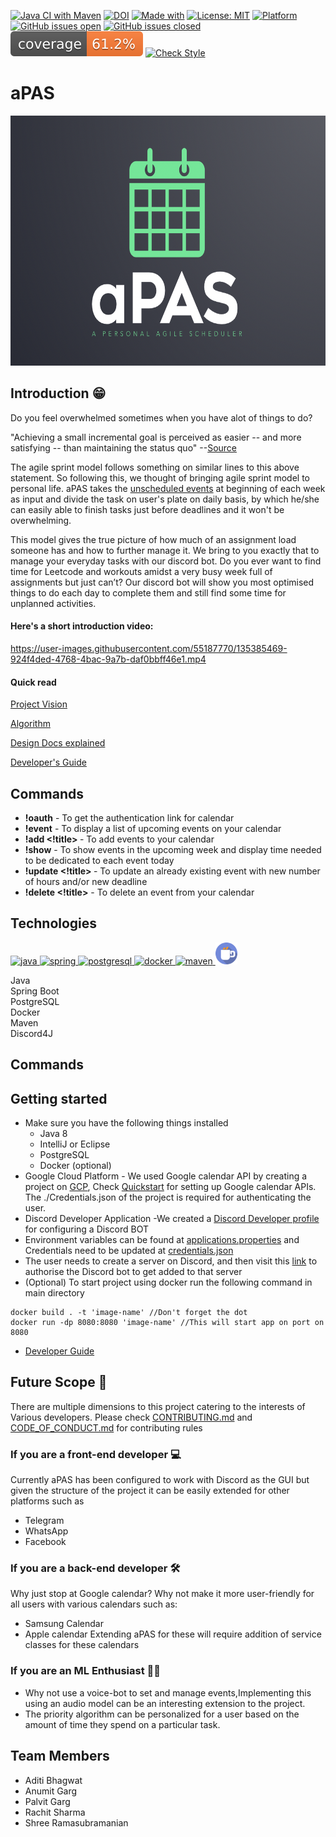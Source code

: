 [![Java CI with Maven](https://github.com/prithvish-doshi-17/CalBot/actions/workflows/maven.yml/badge.svg)](https://github.com/prithvish-doshi-17/CalBot/actions/workflows/maven.yml)
[![DOI](https://zenodo.org/badge/DOI/10.5281/zenodo.5528822.svg)](https://doi.org/10.5281/zenodo.5528822)
[![Made with](https://img.shields.io/badge/Made%20with-Java-blue)](https://www.java.com/en/)
[![License: MIT](https://img.shields.io/badge/license-MIT-green)](https://github.com/elric97/CalBot/blob/master/LICENSE)
[![Platform](https://img.shields.io/badge/platform-discord-blue)](https://discord.com/)
[![GitHub issues open](https://img.shields.io/github/issues/prithvish-doshi-17/CalBot)](https://github.com/prithvish-doshi-17/CalBot/issues)
[![GitHub issues closed](https://img.shields.io/github/issues-closed/prithvish-doshi-17/CalBot)](https://github.com/prithvish-doshi-17/CalBot/issues)
<img src="./badges/jacoco.svg">
[![Check Style](https://github.com/prithvish-doshi-17/CalBot/actions/workflows/checkstyle.yml/badge.svg)](https://github.com/prithvish-doshi-17/CalBot/actions/workflows/checkstyle.yml)
# aPAS
<p align = center>
  <a href="">
    <img src="https://raw.githubusercontent.com/elric97/CalBot/master/Design/Logo.png" alt="Logo" height="400" width="800"/>
  </a>
</p>

## Introduction 😁
Do you feel overwhelmed sometimes when you have alot of things to do?

"Achieving a small incremental goal is perceived as easier -- and more satisfying -- than maintaining the status quo" --[Source](https://www.sciencedaily.com/releases/2018/11/181108142313.htm)

The agile sprint model follows something on similar lines to this above statement. So following this, we thought of bringing agile sprint model to personal life.
aPAS takes the [unscheduled events](https://github.com/elric97/CalBot/wiki/Algorithm-to-compute-tasks-for-each-day) at beginning of each week as input and divide the task on user's plate on daily basis, by which he/she can easily able to finish tasks just before deadlines and it won't be overwhelming. 

This model gives the true picture of how much of an assignment load someone has and how to further manage it. We bring to you exactly that to manage your everyday tasks with our discord bot.
Do you ever want to find time for Leetcode and workouts amidst a very busy week full of assignments but just can’t? Our discord bot will show you most optimised things to do each day to complete them and still find some time for unplanned activities.

#### Here's a short introduction video:
https://user-images.githubusercontent.com/55187770/135385469-924f4ded-4768-4bac-9a7b-daf0bbff46e1.mp4

#### Quick read
[Project Vision](https://github.com/elric97/CalBot/wiki/Project-vision)

[Algorithm](https://github.com/elric97/CalBot/wiki/Algorithm-to-compute-tasks-for-each-day)

[Design Docs explained](https://github.com/elric97/CalBot/wiki/Design-Docs)

[Developer's Guide](https://elric97.github.io/CalBot/)

## Commands
* **!oauth** - To get the authentication link for calendar
* **!event** - To display a list of upcoming events on your calendar
* **!add <!title> <!hours needed> <!deadline mm/dd/yyyy>** - To add events to your calendar
* **!show** - To show events in the upcoming week and display time needed to be dedicated to each event today
* **!update <!title> <!new hours needed> <!new deadline mm/dd/yyyy>** - To update an already existing event with new number of hours and/or new deadline
* **!delete <!title>** - To delete an event from your calendar

## Technologies
<p>
  <a href="https://www.java.com/en/"> 
    <img src="https://cdn.jsdelivr.net/gh/devicons/devicon/icons/java/java-original.svg" alt="java" width="35" height="35"/>
  </a>
  <a href="https://spring.io/"> 
    <img src="https://cdn.jsdelivr.net/gh/devicons/devicon/icons/spring/spring-original.svg" alt="spring" width="35" height="35"/>
  </a>
  <a href="https://www.postgresql.org/"> 
    <img src="https://cdn.jsdelivr.net/gh/devicons/devicon/icons/postgresql/postgresql-original.svg" alt="postgresql" width="35" height="35"/>
  </a>
  <a href="https://www.docker.com/">
    <img src="https://cdn.jsdelivr.net/gh/devicons/devicon/icons/docker/docker-original.svg" alt="docker" height="35" width="35">
  </a>
  <a href="https://maven.apache.org/">
    <img src="https://symbols.getvecta.com/stencil_74/18_apache-maven-icon.2a3ad94f03.svg" alt="maven" height="35" width="35">
  </a>
  <a href="https://discord4j.com/">
    <img src="https://raw.githubusercontent.com/Discord4J/discord4j-web/master/public/logo.svg?sanitize=true" alt="Discord4J" height="35" width="35"/>
  </a>
</p> 

Java\
Spring Boot\
PostgreSQL\
Docker\
Maven\
Discord4J

## Commands


## Getting started
* Make sure you have the following things installed
  * Java 8
  * IntelliJ or Eclipse
  * PostgreSQL
  * Docker (optional)
* Google Cloud Platform - We used Google calendar API by creating a project on [GCP](https://developers.google.com/workspace/guides/create-project), Check [Quickstart](https://developers.google.com/calendar/api/quickstart/java) for setting up Google calendar APIs. The ./Credentials.json of the project is required for authenticating the user.
* Discord Developer Application -We created a [Discord Developer profile](https://discord.com/developers/docs/intro) for configuring a Discord BOT 
* Environment variables can be found at [applications.properties](/src/main/resources/application.properties) and Credentials need to be updated at [credentials.json](/src/main/resources/credentials.json)
* The user needs to create a server on Discord, and then visit this [link](https://discord.com/api/oauth2/authorize?client_id=904864050691854367&permissions=0&scope=bot%20applications.commands) to authorise the Discord bot to get added to that server
* (Optional) To start project using docker run the following command in main directory
````
docker build . -t 'image-name' //Don't forget the dot
docker run -dp 8080:8080 'image-name' //This will start app on port on 8080
````
* [Developer Guide](https://elric97.github.io/CalBot/) 

## Future Scope 🐾
There are multiple dimensions to this project catering to the interests of
Various developers. Please check [CONTRIBUTING.md](./CONTRIBUTING.md) and [CODE_OF_CONDUCT.md](./CODE_OF_CONDUCT.md) for contributing rules


### If you are a front-end developer 💻
Currently aPAS has been configured to work with Discord as the GUI but given the structure of the project it can be easily extended for other platforms such as
* Telegram
* WhatsApp
* Facebook 

### If you are a back-end developer 🛠️
Why just stop at Google calendar? Why not make it more user-friendly for all users with various calendars such as:
* Samsung Calendar
* Apple calendar
Extending aPAS for these will require addition of service classes for these calendars

### If you are an ML Enthusiast 🧑‍🔬
* Why not use a voice-bot to set and manage events,Implementing this using an audio model can be an interesting extension to the project.
* The priority algorithm can be personalized for a user based on the amount of time they spend on a particular task. 

## Team Members
* Aditi Bhagwat
* Anumit Garg
* Palvit Garg
* Rachit Sharma
* Shree Ramasubramanian
